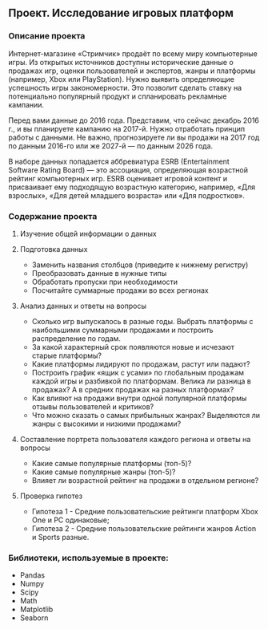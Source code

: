 ## Проект. Исследование игровых платформ
### Описание проекта
Интернет-магазине «Стримчик» продаёт по всему миру компьютерные игры. Из открытых источников доступны исторические данные о продажах игр, оценки пользователей и экспертов, жанры и платформы (например, Xbox или PlayStation). Нужно выявить определяющие успешность игры закономерности. Это позволит сделать ставку на потенциально популярный продукт и спланировать рекламные кампании. 

Перед вами данные до 2016 года. Представим, что сейчас декабрь 2016 г., и вы планируете кампанию на 2017-й. Нужно отработать принцип работы с данными. Не важно, прогнозируете ли вы продажи на 2017 год по данным 2016-го или же 2027-й — по данным 2026 года.  

В наборе данных попадается аббревиатура ESRB (Entertainment Software Rating Board) — это ассоциация, определяющая возрастной рейтинг компьютерных игр. ESRB оценивает игровой контент и присваивает ему подходящую возрастную категорию, например, «Для взрослых», «Для детей младшего возраста» или «Для подростков».  

### Содержание проекта
1. Изучение общей информации о данных

2. Подготовка данных
    - Заменить названия столбцов (приведите к нижнему регистру)
    - Преобразовать данные в нужные типы
    - Обработать пропуски при необходимости
    - Посчитайте суммарные продажи во всех регионах
    
3. Анализ данных и ответы на вопросы
    - Сколько игр выпускалось в разные годы. Выбрать платформы с наибольшими суммарными продажами и построить распределение по годам. 
    - За какой характерный срок появляются новые и исчезают старые платформы?
    - Какие платформы лидируют по продажам, растут или падают?
    - Построить график «ящик с усами» по глобальным продажам каждой игры и разбивкой по платформам. Велика ли разница в продажах? А в средних продажах на разных платформах?
    - Как влияют на продажи внутри одной популярной платформы отзывы пользователей и критиков?
    - Что можно сказать о самых прибыльных жанрах? Выделяются ли жанры с высокими и низкими продажами?
    
4. Составление портрета пользователя каждого региона и ответы на вопросы
    - Какие самые популярные платформы (топ-5)?
    - Какие самые популярные жанры (топ-5)?
    - Влияет ли возрастной рейтинг на продажи в отдельном регионе?

5. Проверка гипотез
    - Гипотеза 1 - Средние пользовательские рейтинги платформ Xbox One и PC одинаковые;
    - Гипотеза 2 - Средние пользовательские рейтинги жанров Action и Sports разные.
    
### Библиотеки, используемые в проекте:
- Pandas
- Numpy
- Scipy
- Math
- Matplotlib
- Seaborn
